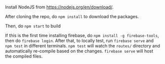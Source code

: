 Install NodeJS from https://nodejs.org/en/download/. 

After cloning the repo, do `npm install` to download the packages. 

Then, do `npm start` to build 

If this is the first time installing firebase, do `npm install -g firebase-tools`, then do `firebase login`. After that, to locally test, run `firebase serve` and `npm test` in different terminals. `npm test` will watch the `routes/` directory and automatically re-compile based on the changes. `firebase serve` will host the compiled files. 